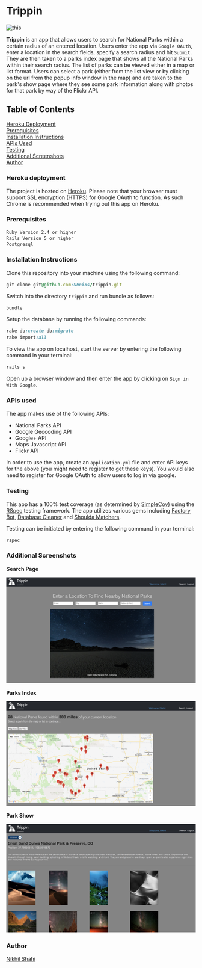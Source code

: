 # Trippin

![this](/screenshots/landing.png)

**Trippin** is an app that allows users to search for National Parks within a certain radius of an entered location. Users enter the app via ```Google OAuth```, enter a location in the search fields, specify a search radius and hit ```Submit```. They are then taken to a parks index page that shows all the National Parks within their search radius. The list of parks can be viewed either in a map or list format. Users can select a park (either from the list view or by clicking on the url from the popup info window in the map) and are taken to the park's show page where they see some park information along with photos for that park by way of the Flickr API.

## Table of Contents
[Heroku Deployment](#heroku-deployment)  
[Prerequisites](#prerequisites)  
[Installation Instructions](#installation-instructions)  
[APIs Used](#apis-used)  
[Testing](#testing)  
[Additional Screenshots](#additional-screenshots)  
[Author](#author)

### Heroku deployment

The project is hosted on [Heroku](http://nps-search.herokuapp.com/). Please note that your browser must support SSL encryption (HTTPS) for Google OAuth to function. As such Chrome is recommended when trying out this app on Heroku. 

### Prerequisites

```
Ruby Version 2.4 or higher
Rails Version 5 or higher
Postgresql
```

### Installation Instructions

Clone this repository into your machine using the following command:
```ruby
git clone git@github.com:Shniks/trippin.git
```

Switch into the directory ```trippin``` and run bundle as follows:
```ruby
bundle
```

Setup the database by running the following commands:
```ruby
rake db:create db:migrate
rake import:all
```

To view the app on localhost, start the server by entering the following command in your terminal:
```ruby
rails s
```

Open up a browser window and then enter the app by clicking on ```Sign in With Google```.
### APIs used


The app makes use of the following APIs:

- National Parks API
- Google Geocoding API
- Google+ API
- Maps Javascript API
- Flickr API

In order to use the app, create an ```application.yml``` file and enter API keys for the above (you might need to register to get these keys). You would also need to register for Google OAuth to allow users to log in via google.

### Testing

This app has a 100% test coverage (as determined by [SimpleCov](https://github.com/colszowka/simplecov)) using the [RSpec](https://github.com/rspec/rspec-rails) testing framework. The app utilizes various gems including [Factory Bot](https://github.com/thoughtbot/factory_bot), [Database Cleaner](https://github.com/DatabaseCleaner/database_cleaner) and [Shoulda Matchers](https://github.com/thoughtbot/shoulda-matchers).

Testing can be initiated by entering the following command in your terminal:
```ruby
rspec
```

### Additional Screenshots

**Search Page**

![this](/screenshots/search.png)

**Parks Index**

![this](/screenshots/parks_index.png)

**Park Show**

![this](/screenshots/park_show.png)

### Author

[Nikhil Shahi](https://github.com/Shniks)
